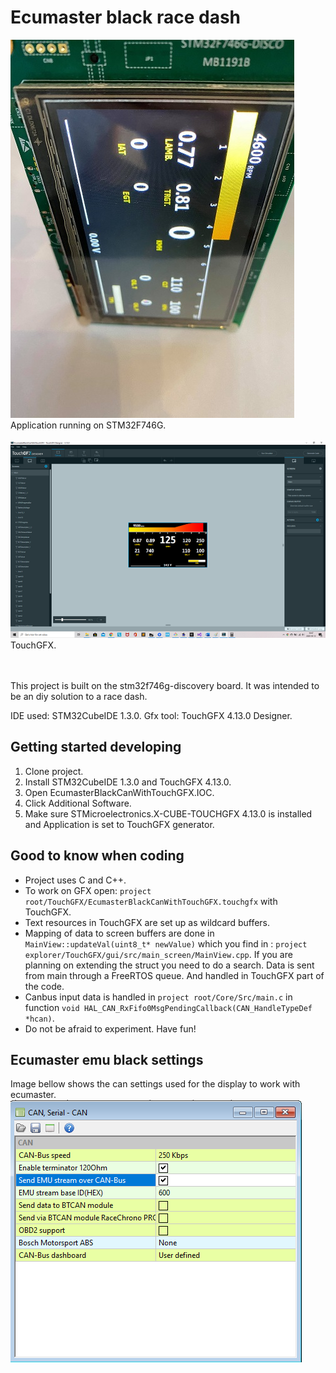 # Ecumaster black race dash
![can_display_irl](can_display_irl_2.jpg)   
Application running on STM32F746G.
\
\
![touchgfx_small](touchgfx_small.png)   
TouchGFX.   

\
\
This project is built on the stm32f746g-discovery board.
It was intended to be an diy solution to a race dash.

IDE used: STM32CubeIDE 1.3.0.
Gfx tool: TouchGFX 4.13.0 Designer.

## Getting started developing
1. Clone project.
2. Install STM32CubeIDE 1.3.0 and TouchGFX 4.13.0.
3. Open EcumasterBlackCanWithTouchGFX.IOC.
4. Click Additional Software.
5. Make sure STMicroelectronics.X-CUBE-TOUCHGFX 4.13.0 is installed and Application is set to TouchGFX generator.

## Good to know when coding
- Project uses C and C++.
- To work on GFX open: `project root/TouchGFX/EcumasterBlackCanWithTouchGFX.touchgfx` with TouchGFX.
- Text resources in TouchGFX are set up as wildcard buffers.
- Mapping of data to screen buffers are done in `MainView::updateVal(uint8_t* newValue)` which you find in  : `project explorer/TouchGFX/gui/src/main_screen/MainView.cpp`. If you are planning on extending the struct you need to do a search. Data is sent from main through a FreeRTOS queue. And handled in TouchGFX part of the code. 
- Canbus input data is handled in `project root/Core/Src/main.c` in function `void HAL_CAN_RxFifo0MsgPendingCallback(CAN_HandleTypeDef *hcan)`.
- Do not be afraid to experiment. Have fun!

## Ecumaster emu black settings
Image bellow shows the can settings used for the display to work with ecumaster.      
![ecumaster_can_settings](ecumaster_bl_can_settings_1.png)      
